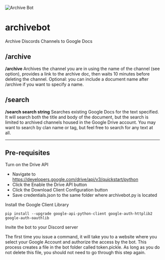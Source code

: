 ![Archive Bot](http://www.mayodev.com/images/archivebot128.png)

# archivebot

Archive Discords Channels to Google Docs

## /archive
**/archive <optional document name>**
Archives the channel you are in using the name of the channel (see option), provides a link to the archive doc, then 
waits 10 minutes before deleting the channel. Optional: you can include a document name after /archive if you want 
to specify a name.

## /search
**/search search string**
Searches existing Google Docs for the text specified. It will search both the title and body 
of the document, but the search is limited to archived channels housed in the Google Drive 
account. You may want to search by clan name or tag, but feel free to search for any text 
at all.

---

## Pre-requisites
Turn on the Drive API
 - Navigate to https://developers.google.com/drive/api/v3/quickstart/python
 - Click the Enable the Drive API button
 - Click the Download Client Configuration button
 - Save credentials.json to the same folder where archivebot.py is located 

Install the Google Client Library

    pip install --upgrade google-api-python-client google-auth-httplib2 google-auth-oauthlib
    
Invite the bot to your Discord server

The first time you issue a command, it will take you to a website where you select your 
Google Account and authorize the access by the bot. This process creates a file in the bot 
folder called token.pickle.  As long as you do not delete this file, you should not need 
to go through this step again. 